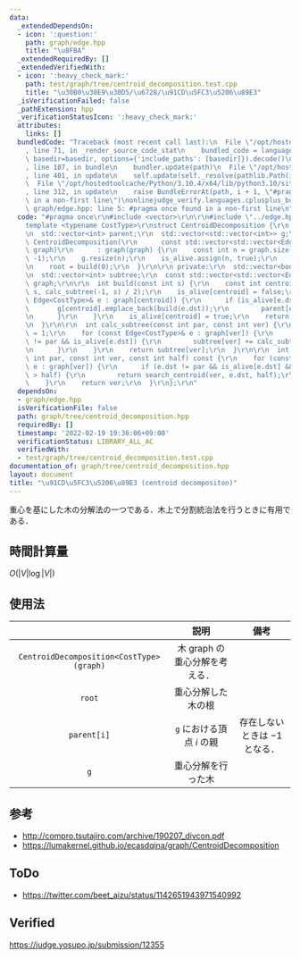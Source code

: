 ```yaml
---
data:
  _extendedDependsOn:
  - icon: ':question:'
    path: graph/edge.hpp
    title: "\u8FBA"
  _extendedRequiredBy: []
  _extendedVerifiedWith:
  - icon: ':heavy_check_mark:'
    path: test/graph/tree/centroid_decomposition.test.cpp
    title: "\u30B0\u30E9\u30D5/\u6728/\u91CD\u5FC3\u5206\u89E3"
  _isVerificationFailed: false
  _pathExtension: hpp
  _verificationStatusIcon: ':heavy_check_mark:'
  attributes:
    links: []
  bundledCode: "Traceback (most recent call last):\n  File \"/opt/hostedtoolcache/Python/3.10.4/x64/lib/python3.10/site-packages/onlinejudge_verify/documentation/build.py\"\
    , line 71, in _render_source_code_stat\n    bundled_code = language.bundle(stat.path,\
    \ basedir=basedir, options={'include_paths': [basedir]}).decode()\n  File \"/opt/hostedtoolcache/Python/3.10.4/x64/lib/python3.10/site-packages/onlinejudge_verify/languages/cplusplus.py\"\
    , line 187, in bundle\n    bundler.update(path)\n  File \"/opt/hostedtoolcache/Python/3.10.4/x64/lib/python3.10/site-packages/onlinejudge_verify/languages/cplusplus_bundle.py\"\
    , line 401, in update\n    self.update(self._resolve(pathlib.Path(included), included_from=path))\n\
    \  File \"/opt/hostedtoolcache/Python/3.10.4/x64/lib/python3.10/site-packages/onlinejudge_verify/languages/cplusplus_bundle.py\"\
    , line 312, in update\n    raise BundleErrorAt(path, i + 1, \"#pragma once found\
    \ in a non-first line\")\nonlinejudge_verify.languages.cplusplus_bundle.BundleErrorAt:\
    \ graph/edge.hpp: line 5: #pragma once found in a non-first line\n"
  code: "#pragma once\r\n#include <vector>\r\n\r\n#include \"../edge.hpp\"\r\n\r\n\
    template <typename CostType>\r\nstruct CentroidDecomposition {\r\n  int root;\r\
    \n  std::vector<int> parent;\r\n  std::vector<std::vector<int>> g;\r\n\r\n  explicit\
    \ CentroidDecomposition(\r\n      const std::vector<std::vector<Edge<CostType>>>&\
    \ graph)\r\n      : graph(graph) {\r\n    const int n = graph.size();\r\n    parent.assign(n,\
    \ -1);\r\n    g.resize(n);\r\n    is_alive.assign(n, true);\r\n    subtree.resize(n);\r\
    \n    root = build(0);\r\n  }\r\n\r\n private:\r\n  std::vector<bool> is_alive;\r\
    \n  std::vector<int> subtree;\r\n  const std::vector<std::vector<Edge<CostType>>>\
    \ graph;\r\n\r\n  int build(const int s) {\r\n    const int centroid = search_centroid(-1,\
    \ s, calc_subtree(-1, s) / 2);\r\n    is_alive[centroid] = false;\r\n    for (const\
    \ Edge<CostType>& e : graph[centroid]) {\r\n      if (is_alive[e.dst]) {\r\n \
    \       g[centroid].emplace_back(build(e.dst));\r\n        parent[e.dst] = centroid;\r\
    \n      }\r\n    }\r\n    is_alive[centroid] = true;\r\n    return centroid;\r\
    \n  }\r\n\r\n  int calc_subtree(const int par, const int ver) {\r\n    subtree[ver]\
    \ = 1;\r\n    for (const Edge<CostType>& e : graph[ver]) {\r\n      if (e.dst\
    \ != par && is_alive[e.dst]) {\r\n        subtree[ver] += calc_subtree(ver, e.dst);\r\
    \n      }\r\n    }\r\n    return subtree[ver];\r\n  }\r\n\r\n  int search_centroid(const\
    \ int par, const int ver, const int half) const {\r\n    for (const Edge<CostType>&\
    \ e : graph[ver]) {\r\n      if (e.dst != par && is_alive[e.dst] && subtree[e.dst]\
    \ > half) {\r\n        return search_centroid(ver, e.dst, half);\r\n      }\r\n\
    \    }\r\n    return ver;\r\n  }\r\n};\r\n"
  dependsOn:
  - graph/edge.hpp
  isVerificationFile: false
  path: graph/tree/centroid_decomposition.hpp
  requiredBy: []
  timestamp: '2022-02-19 19:36:06+09:00'
  verificationStatus: LIBRARY_ALL_AC
  verifiedWith:
  - test/graph/tree/centroid_decomposition.test.cpp
documentation_of: graph/tree/centroid_decomposition.hpp
layout: document
title: "\u91CD\u5FC3\u5206\u89E3 (centroid decompositon)"
---
```


重心を基にした木の分解法の一つである．木上で分割統治法を行うときに有用である．


## 時間計算量

$O(\lvert V \rvert \log{\lvert V \rvert})$


## 使用法

||説明|備考|
|:--:|:--:|:--:|
|`CentroidDecomposition<CostType>(graph)`|木 $\mathrm{graph}$ の重心分解を考える．||
|`root`|重心分解した木の根||
|`parent[i]`|`g` における頂点 $i$ の親|存在しないときは $-1$ となる．|
|`g`|重心分解を行った木||


## 参考

- http://compro.tsutajiro.com/archive/190207_divcon.pdf
- https://lumakernel.github.io/ecasdqina/graph/CentroidDecomposition


## ToDo

- https://twitter.com/beet_aizu/status/1142651943971540992


## Verified

https://judge.yosupo.jp/submission/12355
